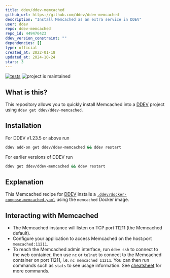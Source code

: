 ```yaml
---
title: ddev/ddev-memcached
github_url: https://github.com/ddev/ddev-memcached
description: "Install Memcached as an extra service in DDEV"
user: ddev
repo: ddev-memcached
repo_id: 449470423
ddev_version_constraint: ""
dependencies: []
type: official
created_at: 2022-01-18
updated_at: 2024-10-24
stars: 3
---
```


[![tests](https://github.com/ddev/ddev-memcached/actions/workflows/tests.yml/badge.svg)](https://github.com/ddev/ddev-memcached/actions/workflows/tests.yml) ![project is maintained](https://img.shields.io/maintenance/yes/2024.svg)

## What is this?

This repository allows you to quickly install Memcached into a [DDEV](https://ddev.readthedocs.io) project using `ddev get ddev/ddev-memcached`.

## Installation

For DDEV v1.23.5 or above run

```sh
ddev add-on get ddev/ddev-memcached && ddev restart
```

For earlier versions of DDEV run

```sh
ddev get ddev/ddev-memcached && ddev restart
```

## Explanation

This Memcached recipe for [DDEV](https://ddev.readthedocs.io) installs a [`.ddev/docker-compose.memcached.yaml`](https://github.com/ddev/ddev-memcached/blob/main/docker-compose.memcached.yaml) using the `memcached` Docker image.

## Interacting with Memcached

* The Memcached instance will listen on TCP port 11211 (the Memcached default).
* Configure your application to access Memcached on the host:port `memcached:11211`.
* To reach the Memcached admin interface, run `ddev ssh` to connect to the web container, then use `nc` or `telnet` to connect to the Memcached container on port 11211, i.e. `nc memcached 11211`. You can then run commands such as `stats` to see usage information. See [cheatsheet](https://lzone.de/cheat-sheet/memcached) for more commands.
